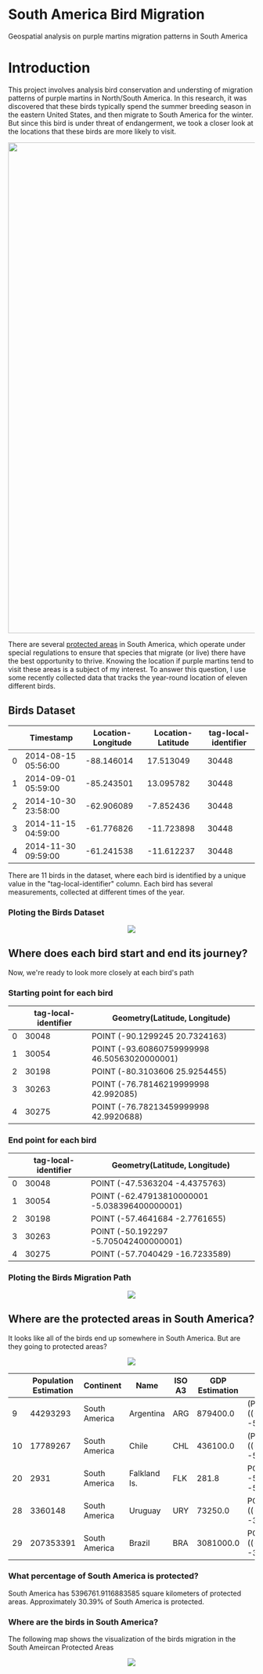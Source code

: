 # South America Bird Migration
Geospatial analysis on purple martins migration patterns in South America

#  Introduction

This project involves analysis bird conservation and understing of migration patterns of purple martins in North/South America. In this research,  it was discovered that these birds typically spend the summer breeding season in the eastern United States, and then migrate to South America for the winter.  But since this bird is under threat of endangerment, we took a closer look at the locations that these birds are more likely to visit.

<center>
<img src="https://i.imgur.com/qQcS0KM.png" width="1000"><br/>
</center>

There are several [protected areas](https://www.iucn.org/theme/protected-areas/about) in South America, which operate under special regulations to ensure that species that migrate (or live) there have the best opportunity to thrive. Knowing the location if purple martins tend to visit these areas is a subject of my interest.  To answer this question, I use some recently collected data that tracks the year-round location of eleven different birds.

## Birds Dataset 
|   | Timestamp            | Location-Longitude | Location-Latitude | tag-local-identifier |
|---|----------------------|---------------|--------------|----------------------|
| 0 | 2014-08-15  05:56:00 | -88.146014    | 17.513049    | 30448                |
| 1 | 2014-09-01  05:59:00 | -85.243501    | 13.095782    | 30448                |
| 2 | 2014-10-30  23:58:00 | -62.906089    | -7.852436    | 30448                |
| 3 | 2014-11-15  04:59:00 | -61.776826    | -11.723898   | 30448                |
| 4 | 2014-11-30  09:59:00 | -61.241538    | -11.612237   | 30448                |


There are 11 birds in the dataset, where each bird is identified by a unique value in the "tag-local-identifier" column. Each bird has several measurements, collected at different times of the year.

### Ploting the Birds Dataset

<center>
<img src="birds_dataset.png" witdth= "1000"><br/>
</center>

## Where does each bird start and end its journey?
Now, we're ready to look more closely at each bird's path

### Starting point for each bird

|   | tag-local-identifier | Geometry(Latitude, Longitude)                |
|---|----------------------|----------------------------------------------|
| 0 | 30048                | POINT (-90.1299245 20.7324163)               |
| 1 | 30054                | POINT (-93.60860759999998 46.50563020000001) |
| 2 | 30198                | POINT (-80.3103606 25.9254455)               |
| 3 | 30263                | POINT (-76.78146219999998 42.992085)         |
| 4 | 30275                | POINT (-76.78213459999998 42.9920688)        |

### End point for each bird

|   | tag-local-identifier | Geometry(Latitude, Longitude)                 |
|---|----------------------|-----------------------------------------------|
| 0 | 30048                | POINT (-47.5363204 -4.4375763)                |
| 1 | 30054                | POINT (-62.47913810000001 -5.038396400000001) |
| 2 | 30198                | POINT (-57.4641684 -2.7761655)                |
| 3 | 30263                | POINT (-50.192297 -5.705042400000001)         |
| 4 | 30275                | POINT (-57.7040429 -16.7233589)               |

### Ploting the Birds Migration Path

<center>
<img src="birds_path.png" witdth= "1000"><br/>
</center>

## Where are the protected areas in South America?
It looks like all of the birds end up somewhere in South America. But are they going to protected areas?

<center>
<img src="South_America_Country_Boundries.png" witdth= "1000"><br/>
</center>

|    | Population Estimation  | Continent     | Name      | ISO A3    | GDP Estimation | Geometry(Latitude, Longitude)    |
|----|-----------|---------------|--------------|--------|------------|---------------------------------------------------|
| 9  | 44293293  | South America | Argentina    | ARG    | 879400.0   | (POLYGON ((-68.63401022758323 -52.636370458874... |
| 10 | 17789267  | South America | Chile        | CHL    | 436100.0   | (POLYGON ((-68.63401022758323 -52.636370458874... |
| 20 | 2931      | South America | Falkland Is. | FLK    | 281.8      | POLYGON ((-61.2 -51.85, -60 -51.25, -59.15 -51... |
| 28 | 3360148   | South America | Uruguay      | URY    | 73250.0    | POLYGON ((-57.62513342958296 -30.2162948544542... |
| 29 | 207353391 | South America | Brazil       | BRA    | 3081000.0  | POLYGON ((-53.37366166849824 -33.7683777809007... |

### What percentage of South America is protected?
South America has 5396761.9116883585 square kilometers of protected areas.
Approximately 30.39% of South America is protected.

### Where are the birds in South America?
The following map shows the visualization of the birds migration in the South Ameircan Protected Areas
<center>
<img src="South_America_Protected_Areas.png" witdth= "1000"><br/>
</center>

